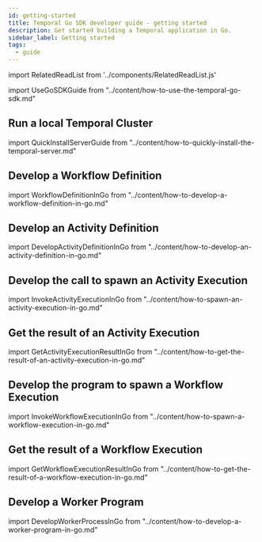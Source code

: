 ```yaml
---
id: getting-started
title: Temporal Go SDK developer guide - getting started
description: Get started building a Temporal application in Go.
sidebar_label: Getting started
tags:
  - guide
---
```


import RelatedReadList from '../components/RelatedReadList.js'

import UseGoSDKGuide from "../content/how-to-use-the-temporal-go-sdk.md"

<UseGoSDKGuide/>

## Run a local Temporal Cluster

import QuickInstallServerGuide from "../content/how-to-quickly-install-the-temporal-server.md"

<QuickInstallServerGuide/>

## Develop a Workflow Definition

import WorkflowDefinitionInGo from "../content/how-to-develop-a-workflow-definition-in-go.md"

<WorkflowDefinitionInGo/>

## Develop an Activity Definition

import DevelopActivityDefinitionInGo from "../content/how-to-develop-an-activity-definition-in-go.md"

<DevelopActivityDefinitionInGo/>

## Develop the call to spawn an Activity Execution

import InvokeActivityExecutionInGo from "../content/how-to-spawn-an-activity-execution-in-go.md"

<InvokeActivityExecutionInGo/>

## Get the result of an Activity Execution

import GetActivityExecutionResultInGo from "../content/how-to-get-the-result-of-an-activity-execution-in-go.md"

<GetActivityExecutionResultInGo/>

## Develop the program to spawn a Workflow Execution

import InvokeWorkflowExecutionInGo from "../content/how-to-spawn-a-workflow-execution-in-go.md"

<InvokeWorkflowExecutionInGo/>

## Get the result of a Workflow Execution

import GetWorkflowExecutionResultInGo from "../content/how-to-get-the-result-of-a-workflow-execution-in-go.md"

<GetWorkflowExecutionResultInGo/>

## Develop a Worker Program

import DevelopWorkerProcessInGo from "../content/how-to-develop-a-worker-program-in-go.md"

<DevelopWorkerProcessInGo/>
